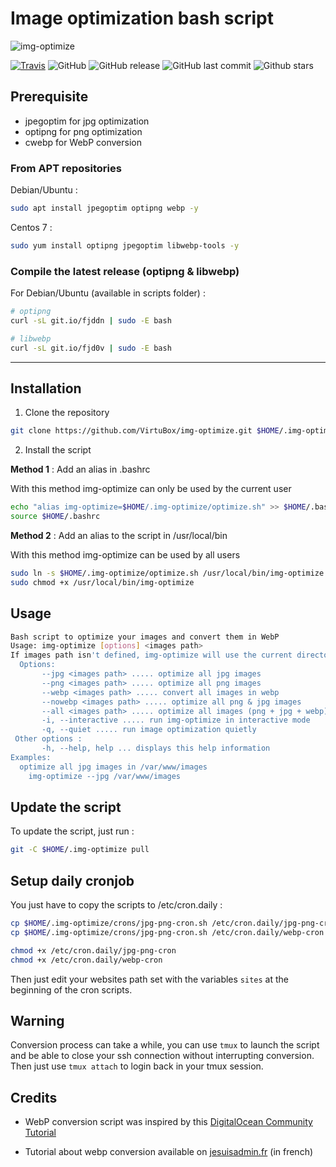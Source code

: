 # Image optimization bash script

![img-optimize](https://raw.githubusercontent.com/VirtuBox/img-optimize/master/img-optimize.png)

[![Travis](https://img.shields.io/travis/virtubox/img-optimize.svg)](https://travis-ci.org/VirtuBox/img-optimize) ![GitHub](https://img.shields.io/github/license/VirtuBox/img-optimize.svg) ![GitHub release](https://img.shields.io/github/release/VirtuBox/img-optimize.svg) ![GitHub last commit](https://img.shields.io/github/last-commit/VirtuBox/img-optimize.svg) ![Github stars](https://img.shields.io/github/stars/VirtuBox/img-optimize.svg)

## Prerequisite

- jpegoptim for jpg optimization
- optipng for png optimization
- cwebp for WebP conversion

### From APT repositories

Debian/Ubuntu :

```bash
sudo apt install jpegoptim optipng webp -y
```

Centos 7 :

```bash
sudo yum install optipng jpegoptim libwebp-tools -y
```

### Compile the latest release (optipng & libwebp)

For Debian/Ubuntu (available in scripts folder) :

```bash
# optipng
curl -sL git.io/fjddn | sudo -E bash

# libwebp
curl -sL git.io/fjd0v | sudo -E bash
```

--------------------------------------------------------------------------------

## Installation

1) Clone the repository

```bash
git clone https://github.com/VirtuBox/img-optimize.git $HOME/.img-optimize
```

2) Install the script

**Method 1** : Add an alias in .bashrc

With this method img-optimize can only be used by the current user

```bash
echo "alias img-optimize=$HOME/.img-optimize/optimize.sh" >> $HOME/.bashrc
source $HOME/.bashrc
```

**Method 2** : Add an alias to the script in /usr/local/bin

With this method img-optimize can be used by all users

```bash
sudo ln -s $HOME/.img-optimize/optimize.sh /usr/local/bin/img-optimize
sudo chmod +x /usr/local/bin/img-optimize
```

## Usage

```bash
Bash script to optimize your images and convert them in WebP
Usage: img-optimize [options] <images path>
If images path isn't defined, img-optimize will use the current directory
  Options:
       --jpg <images path> ..... optimize all jpg images
       --png <images path> ..... optimize all png images
       --webp <images path> ..... convert all images in webp
       --nowebp <images path> ..... optimize all png & jpg images
       --all <images path> ..... optimize all images (png + jpg + webp)
       -i, --interactive ..... run img-optimize in interactive mode
       -q, --quiet ..... run image optimization quietly
 Other options :
       -h, --help, help ... displays this help information
Examples:
  optimize all jpg images in /var/www/images
    img-optimize --jpg /var/www/images
```

## Update the script

To update the script, just run :

```bash
git -C $HOME/.img-optimize pull
```

## Setup daily cronjob

You just have to copy the scripts to /etc/cron.daily :

```bash
cp $HOME/.img-optimize/crons/jpg-png-cron.sh /etc/cron.daily/jpg-png-cron
cp $HOME/.img-optimize/crons/jpg-png-cron.sh /etc/cron.daily/webp-cron

chmod +x /etc/cron.daily/jpg-png-cron
chmod +x /etc/cron.daily/webp-cron
```

Then just edit your websites path set with the variables `sites` at the beginning of the cron scripts.

## Warning

Conversion process can take a while, you can use `tmux` to launch the script and be able to close your ssh connection without interrupting conversion. Then just use `tmux attach` to login back in your tmux session.

## Credits

- WebP conversion script was inspired by this [DigitalOcean Community Tutorial](https://www.digitalocean.com/community/tutorials/how-to-create-and-serve-webp-images-to-speed-up-your-website)

- Tutorial about webp conversion available on [jesuisadmin.fr](https://jesuisadmin.fr/convertir-vos-images-en-webp-nginx/) (in french)
